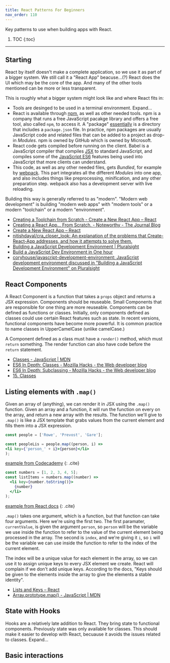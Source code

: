```yaml
---
title: React Patterns For Beginners
nav_order: 110
---
```


Key patterns to use when building apps with React. 

1. TOC 
{:toc}
---

## Starting

React by itself doesn't make a complete application, so we use it as part of a bigger system. We still call it a "React App" beacuse...(?) React does the UI which may be the core of the app. And many of the other tools mentioned can be more or less transparent. 

This is roughly what a bigger system might look like and where React fits in:

- Tools are desinged to be used in a terminal environment. Expand...
- React is available through [npm][0001], as well as other needed tools. npm is a company that runs a free JavaScript pacakge library and offers a free tool, also called `npm`, to access it. A "package" [essentially](https://docs.npmjs.com/about-packages-and-modules) is a directory that includes a `package.json` file. In practice, npm packages are usually JavaScript code and related files that can be added to a project as drop-in _Modules_. npm is owned by GitHub which is owned by Microsoft. 
- React code gets compiled before running on the client. Babel is a JavaScript compiler that compiles [JSX](https://reactjs.org/docs/react-without-jsx.html) to standard JavaScript, and compiles some of the [JavaScript ES6](https://reactjs.org/docs/react-without-es6.html) features being used into JavaScript that more clients can understand. 
- This code, as well as any other needed files, gets _Bundled_, for example by [webpack](https://webpack.js.org/). This part integrates all the different _Modules_ into one app, and also includes things like preprocessing, minification, and any other preparation step. webpack also has a development server with live reloading. 

Building this way is generally referred to as "modern". "Modern web development" is building "modern web apps" with "modern tools" or a modern "toolchain" or a modern "environment".  

- [Creating a Toolchain from Scratch - Create a New React App – React](https://reactjs.org/docs/create-a-new-react-app.html#creating-a-toolchain-from-scratch)
- [Creating a React App… From Scratch. - Noteworthy - The Journal Blog](https://blog.usejournal.com/creating-a-react-app-from-scratch-f3c693b84658)
- [Create a New React App – React](https://reactjs.org/docs/create-a-new-react-app.html)
- [nitishdayal/cra_closer_look: An explanation of the problems that Create-React-App addresses, and how it attempts to solve them.](https://github.com/nitishdayal/cra_closer_look)
- [Building a JavaScript Development Environment \| Pluralsight](https://www.pluralsight.com/courses/javascript-development-environment)
- [Build a JavaScript Dev Environment in One hour](https://www.infoq.com/presentations/javascript-dev-environment/)
- [coryhouse/javascript-development-environment: JavaScript development environment discussed in "Building a JavaScript Development Environment" on Pluralsight](https://github.com/coryhouse/javascript-development-environment)

[0001]: https://www.npmjs.com/

## React Components

A React Component is a function that takes a `props` object and returns a JSX expression. Components should be reuseable. Small Components that are responsible for one thing are more reuseable. Components can be defined as functions or classes. Initially, only components defined as classes could use certain React features such as state. In recent versions, functional components have become more powerful. It is common practice to name classes in UpperCamelCase (unlike camelCase.) 

A Component defined as a class must have a `render()` method, which must `return` something. The render function can also have code before the `return` statement.

- [Classes - JavaScript \| MDN](https://developer.mozilla.org/en-US/docs/Web/JavaScript/Reference/Classes)
- [ES6 In Depth: Classes - Mozilla Hacks - the Web developer blog](https://hacks.mozilla.org/2015/07/es6-in-depth-classes/)
- [ES6 In Depth: Subclassing - Mozilla Hacks - the Web developer blog](https://hacks.mozilla.org/2015/08/es6-in-depth-subclassing/)
- [15. Classes](https://exploringjs.com/es6/ch_classes.html)


## Listing elements with `.map()`

Given an array of (anything), we can render it in JSX using the `.map()` function. Given an array and a function, it will run the function on every  on the array, and return a new array with the results. The function we'll give to  `.map()` is like a JSX template that grabs values from the current element and fills them into a JSX expression. 


```jsx
const people = ['Rowe', 'Prevost', 'Gare'];

const peopleLis = people.map((person, i) =>
<li key={'person_' + i}>{person}</li>
);
```
[example from Codecademy](https://www.codecademy.com/courses/react-101/lessons/react-jsx-advanced/exercises/jsx-keys)
{: .cite}

```jsx
const numbers = [1, 2, 3, 4, 5];
const listItems = numbers.map((number) =>
  <li key={number.toString()}>
    {number}
  </li>
);
```
[example from React docs](https://reactjs.org/docs/lists-and-keys.html#keys)
{: .cite}

`.map()` takes one argument, which is a function, but that function can take four arguments. Here we're using the first two. The first paramater, `currentValue`, is given the argument `person`, so `person` will be the variable we use inside the function to refer to the value of the current element being processed in the array. The second is `index`, and we're giving it `i`, so `i` will be the variable we can use inside the function to refer to the index of the current element. 

The index will be a unique value for each element in the array, so we can use it to assign unique keys to every JSX element we create. React will complain if we don't add unique keys. According to the docs, "Keys should be given to the elements inside the array to give the elements a stable identity".


- [Lists and Keys – React](https://reactjs.org/docs/lists-and-keys.html)
- [Array.prototype.map() - JavaScript \| MDN](https://developer.mozilla.org/en-US/docs/Web/JavaScript/Reference/Global_Objects/Array/map)

## State with Hooks
 
Hooks are a relatively late addition to React. They bring state to functional components. Previously state was only available for classes. This should make it easier to develop with React, becuause it avoids the issues related to classes. Expand...

## Basic interactions 
